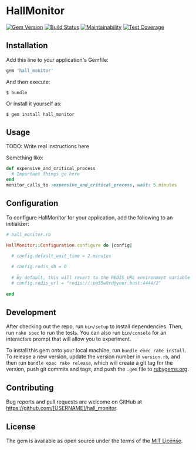 # HallMonitor

[![Gem Version](https://badge.fury.io/rb/hall_monitor.svg)](https://badge.fury.io/rb/hall_monitor)
[![Build Status](https://semaphoreci.com/api/v1/freshly/spicerack/branches/master/badge.svg)](https://semaphoreci.com/freshly/spicerack)
[![Maintainability](https://api.codeclimate.com/v1/badges/7e089c2617c530a85b17/maintainability)](https://codeclimate.com/github/Freshly/spicerack/maintainability)
[![Test Coverage](https://api.codeclimate.com/v1/badges/7e089c2617c530a85b17/test_coverage)](https://codeclimate.com/github/Freshly/spicerack/test_coverage)

## Installation

Add this line to your application's Gemfile:

```ruby
gem 'hall_monitor'
```

And then execute:

    $ bundle

Or install it yourself as:

    $ gem install hall_monitor

## Usage

TODO: Write real instructions here

Something like:

```ruby
def expensive_and_critical_process
  # Important things go here
end
monitor_calls_to :expensive_and_critical_process, wait: 5.minutes
```

## Configuration

To configure HallMonitor for your application, add the following to an initializer:
```ruby
# hall_monitor.rb

HallMonitor::Configuration.configure do |config|

  # config.default_wait_time = 2.minutes
  
  # config.redis_db = 0
  
  # By default, this will revert to the REDIS_URL environment variable
  # config.redis_url = "redis://:pa55w0rd@your.host:4444/2"
  
end
```

## Development

After checking out the repo, run `bin/setup` to install dependencies. Then, run `rake spec` to run the tests. You can also run `bin/console` for an interactive prompt that will allow you to experiment.

To install this gem onto your local machine, run `bundle exec rake install`. To release a new version, update the version number in `version.rb`, and then run `bundle exec rake release`, which will create a git tag for the version, push git commits and tags, and push the `.gem` file to [rubygems.org](https://rubygems.org).

## Contributing

Bug reports and pull requests are welcome on GitHub at https://github.com/[USERNAME]/hall_monitor.

## License

The gem is available as open source under the terms of the [MIT License](http://opensource.org/licenses/MIT).
